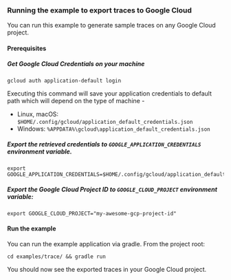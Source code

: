 ### Running the example to export traces to Google Cloud

You can run this example to generate sample traces on any Google Cloud project. 

#### Prerequisites

##### Get Google Cloud Credentials on your machine 

```shell
gcloud auth application-default login
```
Executing this command will save your application credentials to default path which will depend on the type of machine -
 - Linux, macOS: `$HOME/.config/gcloud/application_default_credentials.json`
 - Windows: `%APPDATA%\gcloud\application_default_credentials.json`

##### Export the retrieved credentials to `GOOGLE_APPLICATION_CREDENTIALS` environment variable.

```shell
export GOOGLE_APPLICATION_CREDENTIALS=$HOME/.config/gcloud/application_default_credentials.json
```

##### Export the Google Cloud Project ID to `GOOGLE_CLOUD_PROJECT` environment variable:

```shell
export GOOGLE_CLOUD_PROJECT="my-awesome-gcp-project-id"
```

#### Run the example

You can run the example application via gradle. From the project root: 

```shell
cd examples/trace/ && gradle run 
```

You should now see the exported traces in your Google Cloud project.